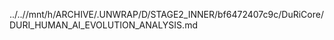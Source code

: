 ../..//mnt/h/ARCHIVE/.UNWRAP/D/STAGE2_INNER/bf6472407c9c/DuRiCore/DURI_HUMAN_AI_EVOLUTION_ANALYSIS.md